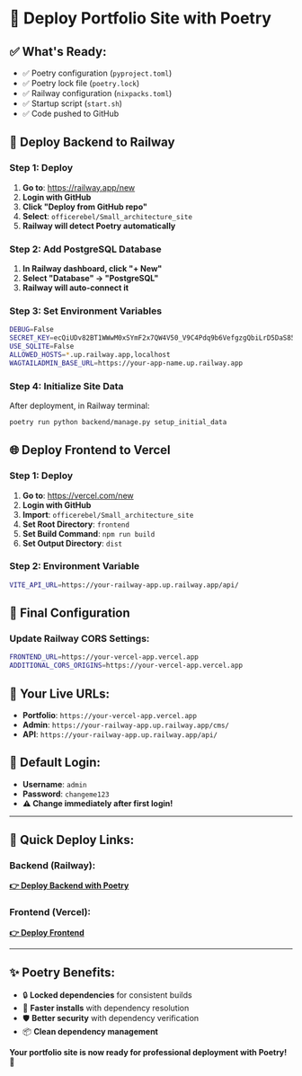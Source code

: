 # 🚀 Deploy Portfolio Site with Poetry

## ✅ **What's Ready:**
- ✅ Poetry configuration (`pyproject.toml`)
- ✅ Poetry lock file (`poetry.lock`)
- ✅ Railway configuration (`nixpacks.toml`)
- ✅ Startup script (`start.sh`)
- ✅ Code pushed to GitHub

## 🚂 **Deploy Backend to Railway**

### **Step 1: Deploy**
1. **Go to**: https://railway.app/new
2. **Login with GitHub**
3. **Click "Deploy from GitHub repo"**
4. **Select**: `officerebel/Small_architecture_site`
5. **Railway will detect Poetry automatically**

### **Step 2: Add PostgreSQL Database**
1. **In Railway dashboard, click "+ New"**
2. **Select "Database" → "PostgreSQL"**
3. **Railway will auto-connect it**

### **Step 3: Set Environment Variables**
```bash
DEBUG=False
SECRET_KEY=ecQiUDv82BT1WWwM0xSYmF2x7QW4V50_V9C4Pdq9b6VefgzgQbiLrD5DaS85U_D1Vrc
USE_SQLITE=False
ALLOWED_HOSTS=*.up.railway.app,localhost
WAGTAILADMIN_BASE_URL=https://your-app-name.up.railway.app
```

### **Step 4: Initialize Site Data**
After deployment, in Railway terminal:
```bash
poetry run python backend/manage.py setup_initial_data
```

## 🌐 **Deploy Frontend to Vercel**

### **Step 1: Deploy**
1. **Go to**: https://vercel.com/new
2. **Login with GitHub**
3. **Import**: `officerebel/Small_architecture_site`
4. **Set Root Directory**: `frontend`
5. **Set Build Command**: `npm run build`
6. **Set Output Directory**: `dist`

### **Step 2: Environment Variable**
```bash
VITE_API_URL=https://your-railway-app.up.railway.app/api/
```

## 🎯 **Final Configuration**

### **Update Railway CORS Settings:**
```bash
FRONTEND_URL=https://your-vercel-app.vercel.app
ADDITIONAL_CORS_ORIGINS=https://your-vercel-app.vercel.app
```

## 🔗 **Your Live URLs:**
- **Portfolio**: `https://your-vercel-app.vercel.app`
- **Admin**: `https://your-railway-app.up.railway.app/cms/`
- **API**: `https://your-railway-app.up.railway.app/api/`

## 🔑 **Default Login:**
- **Username**: `admin`
- **Password**: `changeme123`
- **⚠️ Change immediately after first login!**

---

## 🚀 **Quick Deploy Links:**

### **Backend (Railway):**
**[👉 Deploy Backend with Poetry](https://railway.app/new/template?template=https://github.com/officerebel/Small_architecture_site)**

### **Frontend (Vercel):**
**[👉 Deploy Frontend](https://vercel.com/new/clone?repository-url=https://github.com/officerebel/Small_architecture_site)**

---

## ✨ **Poetry Benefits:**
- 🔒 **Locked dependencies** for consistent builds
- 🚀 **Faster installs** with dependency resolution
- 🛡️ **Better security** with dependency verification
- 📦 **Clean dependency management**

**Your portfolio site is now ready for professional deployment with Poetry! 🎉**